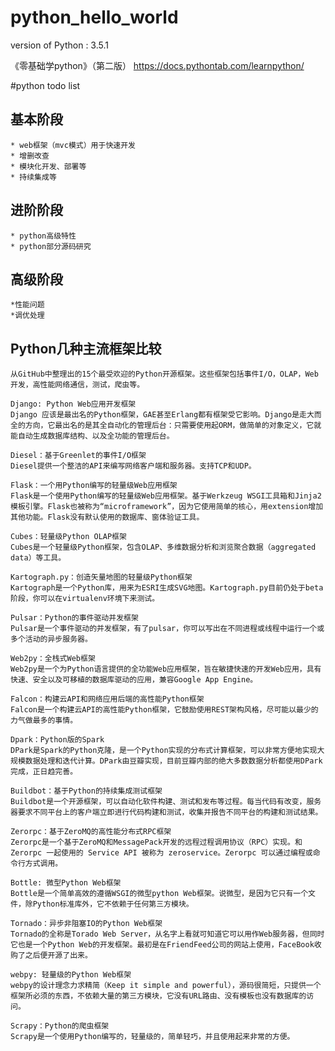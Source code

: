 # python_hello_world
 version of Python : 3.5.1
 
《零基础学python》（第二版） https://docs.pythontab.com/learnpython/

#python todo list

## 基本阶段
    * web框架（mvc模式）用于快速开发
    * 增删改查
    * 模块化开发、部署等
    * 持续集成等
    
## 进阶阶段
    * python高级特性
    * python部分源码研究
    
    
## 高级阶段
    *性能问题
    *调优处理
    
    
## Python几种主流框架比较
    从GitHub中整理出的15个最受欢迎的Python开源框架。这些框架包括事件I/O，OLAP，Web开发，高性能网络通信，测试，爬虫等。
    
    Django: Python Web应用开发框架
    Django 应该是最出名的Python框架，GAE甚至Erlang都有框架受它影响。Django是走大而全的方向，它最出名的是其全自动化的管理后台：只需要使用起ORM，做简单的对象定义，它就能自动生成数据库结构、以及全功能的管理后台。
   
    Diesel：基于Greenlet的事件I/O框架
    Diesel提供一个整洁的API来编写网络客户端和服务器。支持TCP和UDP。
    
    Flask：一个用Python编写的轻量级Web应用框架
    Flask是一个使用Python编写的轻量级Web应用框架。基于Werkzeug WSGI工具箱和Jinja2模板引擎。Flask也被称为“microframework”，因为它使用简单的核心，用extension增加其他功能。Flask没有默认使用的数据库、窗体验证工具。

    Cubes：轻量级Python OLAP框架
    Cubes是一个轻量级Python框架，包含OLAP、多维数据分析和浏览聚合数据（aggregated data）等工具。
    
    Kartograph.py：创造矢量地图的轻量级Python框架
    Kartograph是一个Python库，用来为ESRI生成SVG地图。Kartograph.py目前仍处于beta阶段，你可以在virtualenv环境下来测试。
    
    Pulsar：Python的事件驱动并发框架
    Pulsar是一个事件驱动的并发框架，有了pulsar，你可以写出在不同进程或线程中运行一个或多个活动的异步服务器。
    
    Web2py：全栈式Web框架
    Web2py是一个为Python语言提供的全功能Web应用框架，旨在敏捷快速的开发Web应用，具有快速、安全以及可移植的数据库驱动的应用，兼容Google App Engine。
    
    Falcon：构建云API和网络应用后端的高性能Python框架
    Falcon是一个构建云API的高性能Python框架，它鼓励使用REST架构风格，尽可能以最少的力气做最多的事情。

    Dpark：Python版的Spark
    DPark是Spark的Python克隆，是一个Python实现的分布式计算框架，可以非常方便地实现大规模数据处理和迭代计算。DPark由豆瓣实现，目前豆瓣内部的绝大多数数据分析都使用DPark完成，正日趋完善。

    Buildbot：基于Python的持续集成测试框架
    Buildbot是一个开源框架，可以自动化软件构建、测试和发布等过程。每当代码有改变，服务器要求不同平台上的客户端立即进行代码构建和测试，收集并报告不同平台的构建和测试结果。

    Zerorpc：基于ZeroMQ的高性能分布式RPC框架
    Zerorpc是一个基于ZeroMQ和MessagePack开发的远程过程调用协议（RPC）实现。和 Zerorpc 一起使用的 Service API 被称为 zeroservice。Zerorpc 可以通过编程或命令行方式调用。

    Bottle: 微型Python Web框架
    Bottle是一个简单高效的遵循WSGI的微型python Web框架。说微型，是因为它只有一个文件，除Python标准库外，它不依赖于任何第三方模块。

    Tornado：异步非阻塞IO的Python Web框架
    Tornado的全称是Torado Web Server，从名字上看就可知道它可以用作Web服务器，但同时它也是一个Python Web的开发框架。最初是在FriendFeed公司的网站上使用，FaceBook收购了之后便开源了出来。

    webpy: 轻量级的Python Web框架
    webpy的设计理念力求精简（Keep it simple and powerful），源码很简短，只提供一个框架所必须的东西，不依赖大量的第三方模块，它没有URL路由、没有模板也没有数据库的访问。

    Scrapy：Python的爬虫框架
    Scrapy是一个使用Python编写的，轻量级的，简单轻巧，并且使用起来非常的方便。